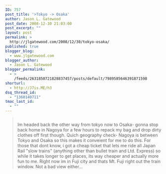 ```yaml
---
ID: 757
post_title: '>Tokyo -> Osaka'
author: Jason L. Gatewood
post_date: 2008-12-30 21:03:00
post_excerpt: ""
layout: post
permalink: >
  http://jlgatewood.com/2008/12/30/tokyo-osaka/
published: true
blogger_blog:
  - www.jlgatewood.com
blogger_author:
  - Jason L. Gatewood
blogger_permalink:
  - >
    /feeds/2631850721828837457/posts/default/7989585646391871598
shorturl:
  - http://J7is.ME/h3
dsq_thread_id:
  - "1360140711"
tmac_last_id:
  - ""
---
```

><p><a href="http://1.bp.blogspot.com/_ak7utSL2qJE/SVmPjz9WsVI/AAAAAAAAARg/hvep0-UHLlc/s1600-h/0_IMAG0157-723536.jpg"><img src="http://www.jlgatewood.com/wp-content/uploads/2010/10/0_IMAG0157-723536.jpg" border="0" alt="" id="BLOGGER_PHOTO_ID_5285413483101729106" /></a></p>Im headed back the other way from tokyo now to Osaka- gonna stop back home in Nagoya for a few hours to repack my bag and drop dirty clothes off first though.  Quich geography check- Nagoya is between Tokyo and Osaka so this makes it conveient for me to do this.  For those that dont know, i got a cheap ticket that lets me ride all Japan Rail "slow trains" (anything other than bullet train and Ltd. Express) so while it takes longer to get places, its way cheaper and actually more fun to me.  Right  now im in Fuji city and thats Mt. Fuji right out the train window. Not a bad view either...